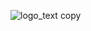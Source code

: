 ![logo_text copy](https://user-images.githubusercontent.com/25516960/186937317-b16cc010-fa80-4a5e-a3bb-45e2413242df.png)
